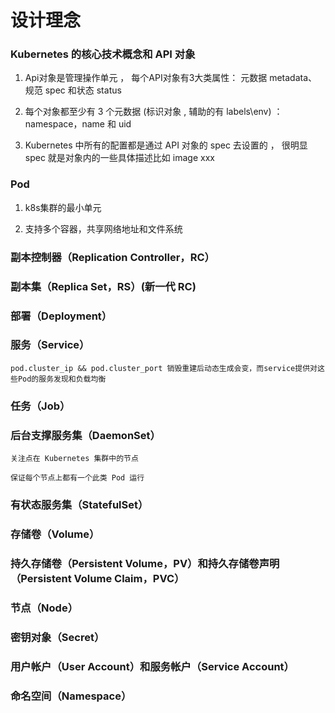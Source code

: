 # 设计理念

### Kubernetes 的核心技术概念和 API 对象

1. Api对象是管理操作单元 ， 每个API对象有3大类属性： 元数据 metadata、规范 spec 和状态 status

2. 每个对象都至少有 3 个元数据 (标识对象 , 辅助的有 labels\env) ：namespace，name 和 uid

3. Kubernetes 中所有的配置都是通过 API 对象的 spec 去设置的 ， 很明显 spec 就是对象内的一些具体描述比如 image xxx


### Pod

1. k8s集群的最小单元

2. 支持多个容器，共享网络地址和文件系统

### 副本控制器（Replication Controller，RC）

### 副本集（Replica Set，RS）(新一代 RC)

### 部署（Deployment）

### 服务（Service）

```
pod.cluster_ip && pod.cluster_port 销毁重建后动态生成会变，而service提供对这些Pod的服务发现和负载均衡
```

### 任务（Job）

### 后台支撑服务集（DaemonSet）

```
关注点在 Kubernetes 集群中的节点

保证每个节点上都有一个此类 Pod 运行
```

### 有状态服务集（StatefulSet）

### 存储卷（Volume）

### 持久存储卷（Persistent Volume，PV）和持久存储卷声明（Persistent Volume Claim，PVC）

### 节点（Node）

### 密钥对象（Secret）

### 用户帐户（User Account）和服务帐户（Service Account）

### 命名空间（Namespace）